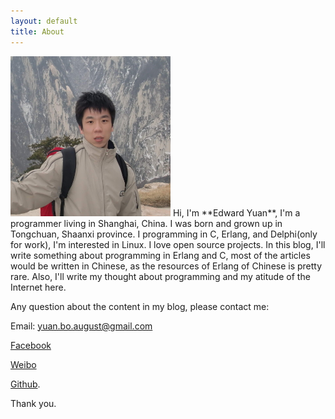 ```yaml
---
layout: default
title: About
---
```



<img src="/images/edwardyuan.png" class="right" />
Hi, I'm **Edward Yuan**, I'm a programmer living in Shanghai, China. I was born and grown up in Tongchuan, Shaanxi province.  I programming in C, Erlang, and Delphi(only for work), I'm interested in Linux. I love open source projects. In this blog, I'll write something about programming in Erlang and C, most of the articles would be written in Chinese, as the resources of Erlang of Chinese is pretty rare.
Also, I'll write my thought about programming and my atitude of the Internet here.

Any question about the content in my blog, please contact me: 

Email: yuan.bo.august@gmail.com 

[Facebook] 

[Weibo] 

[Github]. 

Thank you.


[Email]: yuan.bo.august@gmail.com

[Facebook]: https://www.facebook.com/yuan.bo.august

[Weibo]: http://weibo.com/1157039454/profile

[Github]: https://github.com/EdwardYuan

